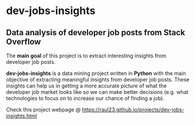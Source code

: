# dev-jobs-insights
## Data analysis of developer job posts from Stack Overflow
The **main goal** of this project is to extract interesting insights from developer
job posts.

**dev-jobs-insights** is a data mining project written in **Python** with the main
objective of extracting meaningful insights from developer job posts. These
insights can help us in getting a more accurate picture of what the developer
job market looks like so we can make better decisions (e.g. what technologies to
focus on to increase our chance of finding a job).

Check this project webpage @ https://raul23.github.io/projects/dev-jobs-insights.html
